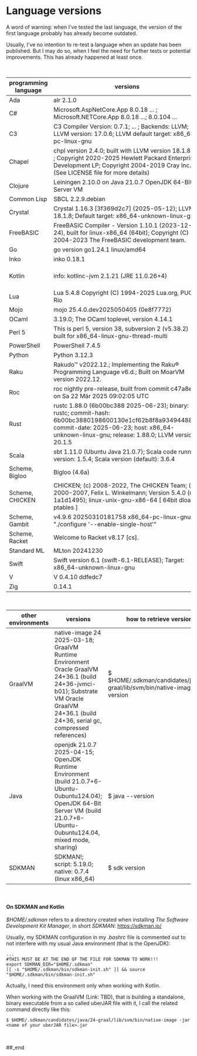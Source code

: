 # Language versions

A word of warning: when I've tested the last language, the version of the first language probably has already become outdated.

Usually, I've no intention to re-test a language when an update has been published. But I may do so, when I feel the need for further tests or potential improvements. This has already happened at least once.

<br/>

programming language | versions | Bash command to retrieve versions
--- | --- | ---
Ada | alr 2.1.0 | $ alr --version
C# | Microsoft.AspNetCore.App 8.0.18 ... ; Microsoft.NETCore.App 8.0.18 ...; 8.0.104 ... | $ dotnet --list-runtimes; $ dotnet --list-sdks
C3 | C3 Compiler Version:       0.7.1; ... ; Backends: LLVM; LLVM version: 17.0.6; LLVM default target: x86_64-pc-linux-gnu | $ c3c -V
Chapel | chpl version 2.4.0; built with LLVM version 18.1.8; ... ; Copyright 2020-2025 Hewlett Packard Enterprise Development LP; Copyright 2004-2019 Cray Inc. (See LICENSE file for more details) | $ chpl --version
Clojure | Leiningen 2.10.0 on Java 21.0.7 OpenJDK 64-Bit Server VM | $ lein version
Common Lisp | SBCL 2.2.9.debian | $ sbcl --version
Crystal | Crystal 1.16.3 [3f369d2c7] (2025-05-12); LLVM: 18.1.8; Default target: x86_64-unknown-linux-gnu | $ crystal --version
FreeBASIC | FreeBASIC Compiler - Version 1.10.1 (2023-12-24), built for linux-x86_64 (64bit); Copyright (C) 2004-2023 The FreeBASIC development team. | $ fbc --version
Go | go version go1.24.1 linux/amd64 | $ go version
Inko | inko 0.18.1 | $ inko --version
Kotlin | info: kotlinc-jvm 2.1.21 (JRE 11.0.26+4) | $ $HOME/.sdkman/candidates/kotlin/current/bin/kotlinc -version
Lua | Lua 5.4.8  Copyright (C) 1994-2025 Lua.org, PUC-Rio | $ lua -v
Mojo | mojo 25.4.0.dev2025050405 (0e8f7772) | $ mojo --version
OCaml | 3.19.0; The OCaml toplevel, version 4.14.1 | $ dune --version; $ ocaml --version
Perl 5 | This is perl 5, version 38, subversion 2 (v5.38.2) built for x86_64-linux-gnu-thread-multi | $ perl --version
PowerShell | PowerShell 7.4.5 | $ pwsh -v
Python | Python 3.12.3 | $ python3 --version
Raku | Rakudo™ v2022.12.; Implementing the Raku® Programming Language v6.d.; Built on MoarVM version 2022.12. | $ raku -version
Roc | roc nightly pre-release, built from commit c47a8e9 on Sa 22 Mär 2025 09:02:05 UTC | $ roc --version
Rust | rustc 1.88.0 (6b00bc388 2025-06-23); binary: rustc; commit-hash: 6b00bc3880198600130e1cf62b8f8a93494488cc; commit-date: 2025-06-23; host: x86_64-unknown-linux-gnu; release: 1.88.0; LLVM version: 20.1.5 | $ rustc -V -v
Scala | sbt 1.11.0 (Ubuntu Java 21.0.7); Scala code runner version: 1.5.4; Scala version (default): 3.6.4 | $ sbt; $ sbt --version; $ scala --version
Scheme, Bigloo | Bigloo (4.6a) | $ bigloo -version
Scheme, CHICKEN | CHICKEN; (c) 2008-2022, The CHICKEN Team; (c) 2000-2007, Felix L. Winkelmann; Version 5.4.0 (rev 1a1d1495); linux-unix-gnu-x86-64 [ 64bit dload ptables ] | $ csc -version
Scheme, Gambit | v4.9.6 20250310181758 x86_64-pc-linux-gnu "./configure '--enable-single-host'" | $ gsc -v
Scheme, Racket | Welcome to Racket v8.17 [cs]. | $ racket --version
Standard ML | MLton 20241230 | $ mlton
Swift | Swift version 6.1 (swift-6.1-RELEASE); Target: x86_64-unknown-linux-gnu | $ swift --version
V | V 0.4.10 ddfedc7 | $ v version
Zig | 0.14.1 | $ zig version

<br/>

other environments | versions | how to retrieve versions
--- | --- | ---
GraalVM | native-image 24 2025-03-18; GraalVM Runtime Environment Oracle GraalVM 24+36.1 (build 24+36-jvmci-b01); Substrate VM Oracle GraalVM 24+36.1 (build 24+36, serial gc, compressed references) | $ $HOME/.sdkman/candidates/java/24-graal/lib/svm/bin/native-image --version
Java | openjdk 21.0.7 2025-04-15; OpenJDK Runtime Environment (build 21.0.7+6-Ubuntu-0ubuntu124.04); OpenJDK 64-Bit Server VM (build 21.0.7+6-Ubuntu-0ubuntu124.04, mixed mode, sharing) | $ java --version
SDKMAN | SDKMAN!; script: 5.19.0; native: 0.7.4 (linux x86_64) | $ sdk version

<br/>

#### On SDKMAN and Kotlin

_$HOME/.sdkman_ refers to a directory created when installing _The Software Development Kit Manager_, in short _SDKMAN_: https://sdkman.io/

Usually, my SDKMAN configuration in my _.bashrc_ file is commented out to not interfere with my usual Java environment (that is the OpenJDK):

```
...
#THIS MUST BE AT THE END OF THE FILE FOR SDKMAN TO WORK!!!
export SDKMAN_DIR="$HOME/.sdkman"
[[ -s "$HOME/.sdkman/bin/sdkman-init.sh" ]] && source "$HOME/.sdkman/bin/sdkman-init.sh"
```

Actually, I need this environment only when working with Kotlin.

When working with the GraalVM (Link: TBD), that is building a standalone, binary executable from a so called uberJAR file with it, I call the related command directly like this:

```
$ $HOME/.sdkman/candidates/java/24-graal/lib/svm/bin/native-image -jar <name of your uberJAR file>.jar
```

<br/>

##_end
